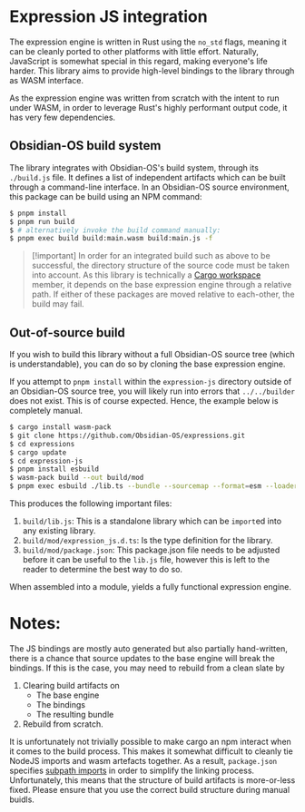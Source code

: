 # Expression JS integration

The expression engine is written in Rust using the `no_std` flags, meaning it can be cleanly ported to other platforms
with little effort. Naturally, JavaScript is somewhat special in this regard, making everyone's life harder. This
library aims to provide high-level bindings to the library through as WASM interface.

As the expression engine was written from scratch with the intent to run under WASM, in order to leverage Rust's highly
performant output code, it has very few dependencies.

## Obsidian-OS build system

The library integrates with Obsidian-OS's build system, through its `./build.js` file. It defines a list of independent
artifacts which can be built through a command-line interface. In an Obsidian-OS source environment, this package can be
build using an NPM command:

```bash
$ pnpm install
$ pnpm run build
$ # alternatively invoke the build command manually:
$ pnpm exec build build:main.wasm build:main.js -f
```

> [!important] In order for an integrated build such as above to be successful, the directory structure of the source
> code must be taken into account. As this library is technically
> a [Cargo workspace](https://doc.rust-lang.org/book/ch14-03-cargo-workspaces.html) member, it depends on the base
> expression engine through a relative path. If either of these packages are moved relative to each-other, the build may
> fail.

## Out-of-source build

If you wish to build this library without a full Obsidian-OS source tree (which is understandable), you can do so by
cloning the base expression engine.

If you attempt to `pnpm install` within the `expression-js` directory outside of an Obsidian-OS source tree, you will
likely run into errors that `../../builder` does not exist. This is of course expected. Hence, the example below is
completely manual.

```bash
$ cargo install wasm-pack
$ git clone https://github.com/Obsidian-OS/expressions.git
$ cd expressions
$ cargo update
$ cd expression-js
$ pnpm install esbuild
$ wasm-pack build --out build/mod
$ pnpm exec esbuild ./lib.ts --bundle --sourcemap --format=esm --loader:.wasm=binary --outdir=build/  
```

This produces the following important files:

1. `build/lib.js`: This is a standalone library which can be `import`ed into any existing library.
2. `build/mod/expression_js.d.ts`: Is the type definition for the library.
3. `build/mod/package.json`: This package.json file needs to be adjusted before it can be useful to the `lib.js` file,
   however this is left to the reader to determine the best way to do so.

When assembled into a module, yields a fully functional expression engine.

# Notes:

The JS bindings are mostly auto generated but also partially hand-written, there is a chance that source updates to the
base engine will break the bindings. If this is the case, you may need to rebuild from a clean slate by
1. Clearing build artifacts on 
   * The base engine
   * The bindings
   * The resulting bundle
2. Rebuild from scratch.

It is unfortunately not trivially possible to make cargo an npm interact when it comes to the build process. 
This makes it somewhat difficult to cleanly tie NodeJS imports and wasm artefacts together.
As a result, `package.json` specifies [subpath imports](https://nodejs.org/api/packages.html#subpath-imports) in order to simplify the linking process. 
Unfortunately, this means that the structure of build artifacts is more-or-less fixed. Please ensure that you use the correct build structure during manual buidls.
